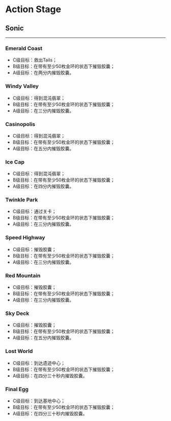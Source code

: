# Action Stage

## Sonic

---

### Emerald Coast

* C级目标：救出Tails；
* B级目标：在带有至少50枚金环的状态下摧毁胶囊；
* A级目标：在两分内摧毁胶囊。

### Windy Valley

* C级目标：得到混沌翡翠；
* B级目标：在带有至少50枚金环的状态下摧毁胶囊；
* A级目标：在三分内摧毁胶囊。

### Casinopolis

* C级目标：得到混沌翡翠；
* B级目标：在带有至少50枚金环的状态下摧毁胶囊；
* A级目标：在五分内摧毁胶囊。

### Ice Cap

* C级目标：得到混沌翡翠；
* B级目标：在带有至少50枚金环的状态下摧毁胶囊；
* A级目标：在四分内摧毁胶囊。

### Twinkle Park

* C级目标：通过关卡；
* B级目标：在带有至少50枚金环的状态下摧毁胶囊；
* A级目标：在三分内摧毁胶囊。

### Speed Highway

* C级目标：摧毁胶囊；
* B级目标：在带有至少50枚金环的状态下摧毁胶囊；
* A级目标：在三分内摧毁胶囊。

### Red Mountain

* C级目标：摧毁胶囊；
* B级目标：在带有至少50枚金环的状态下摧毁胶囊；
* A级目标：在三分内摧毁胶囊。

### Sky Deck

* C级目标：摧毁胶囊；
* B级目标：在带有至少50枚金环的状态下摧毁胶囊；
* A级目标：在五分内摧毁胶囊。

### Lost World

* C级目标：到达遗迹中心；
* B级目标：在带有至少50枚金环的状态下摧毁胶囊；
* A级目标：在四分三十秒内摧毁胶囊。

### Final Egg

* C级目标：到达基地中心；
* B级目标：在带有至少50枚金环的状态下摧毁胶囊；
* A级目标：在四分三十秒内摧毁胶囊。
